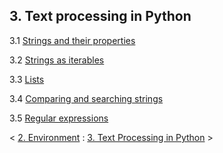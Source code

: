 ## 3. Text processing in Python

3.1 [Strings and their properties](compare-search.md)

3.2 [Strings as iterables](iterables.md)

3.3 [Lists](lists.md)

3.4 [Comparing and searching strings](compare-search.md)

3.5 [Regular expressions](regex.md)

\< [2. Environment](../setup.md) : [3. Text Processing in Python](properties.md) \>
